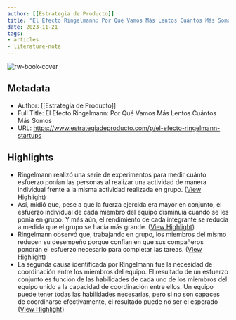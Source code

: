 ```yaml
---
author: [[Estrategia de Producto]]
title: "El Efecto Ringelmann: Por Qué Vamos Más Lentos Cuántos Más Somos"
date: 2023-11-21
tags: 
- articles
- literature-note
---
```

![rw-book-cover](https://substack-post-media.s3.amazonaws.com/public/images/5ef274da-ce3f-4df3-baa7-751346f3510d_640x366.jpeg)

## Metadata
- Author: [[Estrategia de Producto]]
- Full Title: El Efecto Ringelmann: Por Qué Vamos Más Lentos Cuántos Más Somos
- URL: https://www.estrategiadeproducto.com/p/el-efecto-ringelmann-startups

## Highlights
- Ringelmann realizó una serie de experimentos para medir cuánto esfuerzo ponían las personas al realizar una actividad de manera individual frente a la misma actividad realizada en grupo. ([View Highlight](https://read.readwise.io/read/01hfmcmqnc1yxe0nqykkjnyxkd))
- Así, midió que, pese a que la fuerza ejercida era mayor en conjunto, el esfuerzo individual de cada miembro del equipo disminuía cuando se les ponía en grupo. Y más aún, el rendimiento de cada integrante se reducía a medida que el grupo se hacía más grande. ([View Highlight](https://read.readwise.io/read/01hfmcmxnprj1nv6ja53j1pt0p))
- Ringelmann observó que, trabajando en grupo, los miembros del mismo reducen su desempeño porque confian en que sus compañeros pondrán el esfuerzo necesario para completar las tareas. ([View Highlight](https://read.readwise.io/read/01hfmcnwmbpp3pc4573wxawg5c))
- La segunda causa identificada por Ringelmann fue la necesidad de coordinación entre los miembros del equipo.
  El resultado de un esfuerzo conjunto es función de las habilidades de cada uno de los miembros del equipo unido a la capacidad de coordinación entre ellos. Un equipo puede tener todas las habilidades necesarias, pero si no son capaces de coordinarse efectivamente, el resultado puede no ser el esperado ([View Highlight](https://read.readwise.io/read/01hfmcpd5fnpt5x3a7m4gva9sm))
